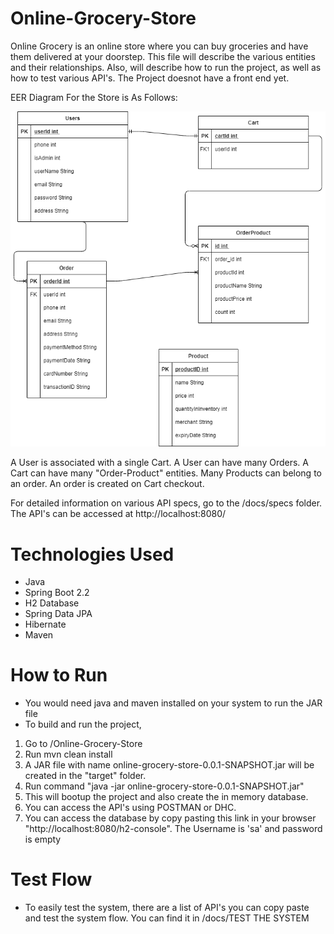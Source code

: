 # Online-Grocery-Store
Online Grocery is an online store where you can buy groceries and have them delivered at your doorstep. This file will describe the various entities and their relationships. Also, will describe how to run the project, as well as how to test various API's. The Project doesnot have a front end yet.

EER Diagram For the Store is As Follows:

![Online Grocery Store EER](/images/eer.png)

A User is associated with a single Cart.
A User can have many Orders.
A Cart can have many "Order-Product" entities.
Many Products can belong to an order.
An order is created on Cart checkout.

For detailed information on various API specs, go to the /docs/specs folder. The API's can be accessed at http://localhost:8080/

# Technologies Used

* Java 
* Spring Boot 2.2
* H2 Database
* Spring Data JPA
* Hibernate
* Maven

# How to Run 

* You would need java and maven installed on your system to run the JAR file
* To build and run the project, 
1. Go to /Online-Grocery-Store 
2. Run mvn clean install
3. A JAR file with name online-grocery-store-0.0.1-SNAPSHOT.jar will be created in the "target" folder.
4. Run command "java -jar online-grocery-store-0.0.1-SNAPSHOT.jar"
5. This will bootup the project and also create the in memory database.
6. You can access the API's using POSTMAN or DHC.
7. You can access the database by copy pasting this link in your browser "http://localhost:8080/h2-console". The Username is 'sa' and password is empty 

# Test Flow
* To easily test the system, there are a list of API's you can copy paste and test the system flow. You can find it in /docs/TEST THE SYSTEM

